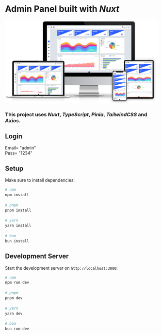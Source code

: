 
# Admin Panel built with ***Nuxt***
<img src="./public/review.jpg">

### This project uses ***Nuxt***, ***TypeScript***, ***Pinia***, ***TailwindCSS*** and ***Axios***.

## Login
Email= "admin"<br>
Pass= "1234"

## Setup

Make sure to install dependencies:

```bash
# npm
npm install

# pnpm
pnpm install

# yarn
yarn install

# bun
bun install
```

## Development Server

Start the development server on `http://localhost:3000`:

```bash
# npm
npm run dev

# pnpm
pnpm dev

# yarn
yarn dev

# bun
bun run dev
```